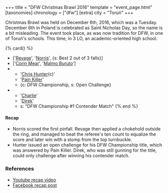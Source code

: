 +++
title = "DFW Christmas Brawl 2016"
template = "event_page.html"
[taxonomies]
chronology = ["dfw"]
[extra]
city = "Toruń"
+++

Christmas Brawl was held on December 6th, 2016, which was a Tuesday. December 6th in Poland is celebrated as Saint Nicholas Day, so the name is a bit misleading. The event took place, as was now tradition for DFW, in one of Toruń's schools. This time, in 3 LO, an academic-oriented high school.

{% card() %}
- ['[Revage](@/w/rafael-kid.md)', '[Norris](@/w/isnorr.md)', {s: Best 2 out of 3 falls}]
- ['[Corin Mear](@/w/corin-mear.md)', '[Malmo Buruto](@/w/malmo-buruto.md)']
- - '[Chris Hunter](@/w/chris-hunter.md)(c)'
  - '[Pain Killer](@/w/pain-killer.md)'
  - {c: DFW Championship, s: Open Challenge}
- - '[Charlie](@/w/madman-charlie.md)'
  - '[Direk](@/w/direk.md)'
  - s: "DFW Championship #1 Contender Match"
{% end %}

#### Recap

* Norris scored the first pinfall. Revage then applied a chokehold outside the ring, and managed to beat the referee's ten count to equalize the score and later win with a stomp from the top turnbuckle.
* Hunter issued an open challenge for his DFW Championship title, which was answered by Pain Killer. Direk, who was still gunning for the title, could only challenge after winning his contender match.

### References

* [Youtube recap video](https://www.youtube.com/watch?v=2Z6laO3Fq8E)
* [Facebook recap post](https://www.facebook.com/DreamFactoryWrestling/posts/pfbid0XEhCbdnXJ3jhNtkPryh2yXvpVufw2Pp9KzW3CzotnQRLHbZzbr5yryBq8QUXhwypl)
